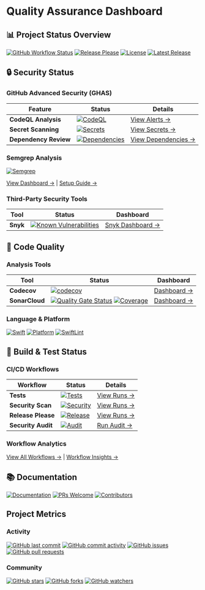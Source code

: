 # Quality Assurance Dashboard

## 📊 Project Status Overview

[![GitHub Workflow Status](https://img.shields.io/github/actions/workflow/status/lekman/magsafe-buskill/security.yml?branch=main&label=Security%20Scan)](https://github.com/lekman/magsafe-buskill/actions/workflows/security.yml)
[![Release Please](https://img.shields.io/github/actions/workflow/status/lekman/magsafe-buskill/release-please.yml?branch=main&label=Release)](https://github.com/lekman/magsafe-buskill/actions/workflows/release-please.yml)
[![License](https://img.shields.io/github/license/lekman/magsafe-buskill)](https://github.com/lekman/magsafe-buskill/blob/main/LICENSE)
[![Latest Release](https://img.shields.io/github/v/release/lekman/magsafe-buskill?include_prereleases)](https://github.com/lekman/magsafe-buskill/releases)

## 🔒 Security Status

### GitHub Advanced Security (GHAS)

| Feature               | Status                                                                                                                                                                                | Details                                                                               |
| --------------------- | ------------------------------------------------------------------------------------------------------------------------------------------------------------------------------------- | ------------------------------------------------------------------------------------- |
| **CodeQL Analysis**   | [![CodeQL](https://img.shields.io/github/actions/workflow/status/lekman/magsafe-buskill/security.yml?label=CodeQL)](https://github.com/lekman/magsafe-buskill/security/code-scanning) | [View Alerts →](https://github.com/lekman/magsafe-buskill/security/code-scanning)     |
| **Secret Scanning**   | [![Secrets](https://img.shields.io/badge/Secret%20Scanning-Enabled-green)](https://github.com/lekman/magsafe-buskill/security/secret-scanning)                                        | [View Secrets →](https://github.com/lekman/magsafe-buskill/security/secret-scanning)  |
| **Dependency Review** | [![Dependencies](https://img.shields.io/badge/Dependency%20Review-Active-green)](https://github.com/lekman/magsafe-buskill/network/dependencies)                                      | [View Dependencies →](https://github.com/lekman/magsafe-buskill/network/dependencies) |

### Semgrep Analysis

[![Semgrep](https://img.shields.io/badge/Semgrep-Enabled-green)](https://semgrep.dev)

[View Dashboard →](https://semgrep.dev/orgs/-/projects) | [Setup Guide →](./semgrep.md)

### Third-Party Security Tools

| Tool     | Status                                                                                                                                       | Dashboard                                          |
| -------- | -------------------------------------------------------------------------------------------------------------------------------------------- | -------------------------------------------------- |
| **Snyk** | [![Known Vulnerabilities](https://snyk.io/test/github/lekman/magsafe-buskill/badge.svg)](https://snyk.io/test/github/lekman/magsafe-buskill) | [Snyk Dashboard →](https://app.snyk.io/org/lekman) |

## 🎨 Code Quality

### Analysis Tools

| Tool           | Status                                                                                                                                                                                                                                                                                                                                                                          | Dashboard                                                                                  |
| -------------- | ------------------------------------------------------------------------------------------------------------------------------------------------------------------------------------------------------------------------------------------------------------------------------------------------------------------------------------------------------------------------------- | ------------------------------------------------------------------------------------------ |
| **Codecov**    | [![codecov](https://codecov.io/gh/lekman/magsafe-buskill/graph/badge.svg?token=AshUsxKtAI)](https://codecov.io/gh/lekman/magsafe-buskill)                                                                                                                                                                                                                                       | [Dashboard →](https://codecov.io/gh/lekman/magsafe-buskill)                                |
| **SonarCloud** | [![Quality Gate Status](https://sonarcloud.io/api/project_badges/measure?project=lekman_magsafe-buskill&metric=alert_status)](https://sonarcloud.io/summary/overall?id=lekman_magsafe-buskill) [![Coverage](https://sonarcloud.io/api/project_badges/measure?project=lekman_magsafe-buskill&metric=coverage)](https://sonarcloud.io/summary/new_code?id=lekman_magsafe-buskill) | [Dashboard →](https://sonarcloud.io/summary/overall?id=lekman_magsafe-buskill&branch=main) |

### Language & Platform

[![Swift](https://img.shields.io/badge/Swift-5.9-orange.svg)](https://swift.org)
[![Platform](https://img.shields.io/badge/Platform-macOS%2011.0%2B-blue.svg)](https://developer.apple.com/macos/)
[![SwiftLint](https://img.shields.io/badge/SwiftLint-Enabled-green)](https://github.com/realm/SwiftLint)

## 🔨 Build & Test Status

### CI/CD Workflows

| Workflow           | Status                                                                                                                                                                                                                  | Details                                                                                       |
| ------------------ | ----------------------------------------------------------------------------------------------------------------------------------------------------------------------------------------------------------------------- | --------------------------------------------------------------------------------------------- |
| **Tests**          | [![Tests](https://img.shields.io/github/actions/workflow/status/lekman/magsafe-buskill/test.yml?branch=main&label=Tests)](https://github.com/lekman/magsafe-buskill/actions/workflows/test.yml)                         | [View Runs →](https://github.com/lekman/magsafe-buskill/actions/workflows/test.yml)           |
| **Security Scan**  | [![Security](https://img.shields.io/github/actions/workflow/status/lekman/magsafe-buskill/security.yml?branch=main&label=Security)](https://github.com/lekman/magsafe-buskill/actions/workflows/security.yml)           | [View Runs →](https://github.com/lekman/magsafe-buskill/actions/workflows/security.yml)       |
| **Release Please** | [![Release](https://img.shields.io/github/actions/workflow/status/lekman/magsafe-buskill/release-please.yml?branch=main&label=Release)](https://github.com/lekman/magsafe-buskill/actions/workflows/release-please.yml) | [View Runs →](https://github.com/lekman/magsafe-buskill/actions/workflows/release-please.yml) |
| **Security Audit** | [![Audit](https://img.shields.io/badge/Security%20Audit-Manual-blue)](https://github.com/lekman/magsafe-buskill/actions/workflows/security-audit.yml)                                                                   | [Run Audit →](https://github.com/lekman/magsafe-buskill/actions/workflows/security-audit.yml) |

### Workflow Analytics

[View All Workflows →](https://github.com/lekman/magsafe-buskill/actions) | [Workflow Insights →](https://github.com/lekman/magsafe-buskill/actions/workflows)

## 📚 Documentation

[![Documentation](https://img.shields.io/badge/Docs-Project%20Documentation-blue)](README.md)
[![PRs Welcome](https://img.shields.io/badge/PRs-welcome-brightgreen.svg)](https://github.com/lekman/magsafe-buskill/blob/main/CONTRIBUTORS.md)
[![Contributors](https://img.shields.io/github/contributors/lekman/magsafe-buskill)](https://github.com/lekman/magsafe-buskill/graphs/contributors)

## Project Metrics

### Activity

[![GitHub last commit](https://img.shields.io/github/last-commit/lekman/magsafe-buskill)](https://github.com/lekman/magsafe-buskill/commits/main)
[![GitHub commit activity](https://img.shields.io/github/commit-activity/m/lekman/magsafe-buskill)](https://github.com/lekman/magsafe-buskill/graphs/commit-activity)
[![GitHub issues](https://img.shields.io/github/issues/lekman/magsafe-buskill)](https://github.com/lekman/magsafe-buskill/issues)
[![GitHub pull requests](https://img.shields.io/github/issues-pr/lekman/magsafe-buskill)](https://github.com/lekman/magsafe-buskill/pulls)

### Community

[![GitHub stars](https://img.shields.io/github/stars/lekman/magsafe-buskill?style=social)](https://github.com/lekman/magsafe-buskill/stargazers)
[![GitHub forks](https://img.shields.io/github/forks/lekman/magsafe-buskill?style=social)](https://github.com/lekman/magsafe-buskill/network/members)
[![GitHub watchers](https://img.shields.io/github/watchers/lekman/magsafe-buskill?style=social)](https://github.com/lekman/magsafe-buskill/watchers)
